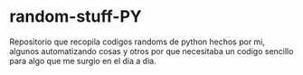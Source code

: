 # random-stuff-PY
Repositorio que recopila codigos randoms de python hechos por mi, algunos automatizando cosas y otros por que necesitaba un codigo sencillo para algo que me surgio en el dia a dia.
